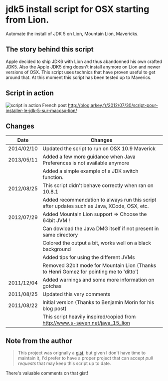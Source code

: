 # jdk5 install script for OSX starting from Lion.

Automate the install of JDK 5 on Lion, Mountain Lion, Mavericks.
 
## The story behind this script

Apple decided to ship JDK6 with Lion and thus abandonned his own crafted JDK5. Also the Apple JDK5 dmg doesn't
install anymore on Lion and newer versions of OSX. This script uses technics that have proven useful to get 
around that.
At this moment this script has been tested up to Maverics.

## Script in action

![script in action](http://blog.arkey.fr/wp-content/uploads/2011/08/jdk5_install_mountain_lion.png)
French post http://blog.arkey.fr/2012/07/30/script-pour-installer-le-jdk-5-sur-macosx-lion/

## Changes

| Date       | Changes |
| ---------- | ----------------------------------------------------------------------------------------------- |
| 2014/02/10 | Updated the script to run on OSX 10.9 Maverick |
| 2013/05/11 | Added a few more guidance when Java Preferences is not available anymore  |
|            | Added a simple example of a JDK switch function. |
| 2012/08/25 | This script didn't behave correctly when ran on 10.8.1 |
|            | Added recommendation to always run this script after updates such as Java, XCode, OSX, etc. |
| 2012/07/29 | Added Mountain Lion support => Choose the 64bit JVM ! |
|            | Can dowload the Java DMG itself if not present in same directory |
|            | Colored the output a bit, works well on a black background |
|            | Added tips for using the different JVMs |
|            | Removed 32bit mode for Mountain Lion (Thanks to Henri Gomez for pointing me to 'ditto') |
| 2011/12/04 | Added warnings and some more information on gotchas |
| 2011/08/25 | Updated this very comments |
| 2011/08/22 | Initial version (Thanks to Benjamin Morin for his blog post) |
|            | This script heavily inspired/copied from http://www.s-seven.net/java_15_lion |

## Note from the author

> This project was orignally a [gist](https://gist.github.com/bric3/1163008), but given I don't have time to 
> maintain it, I'd prefer to have a proper project that can accept _pull requests_ that may keep this script 
> up to date.

There's valuable comments on that gist!
